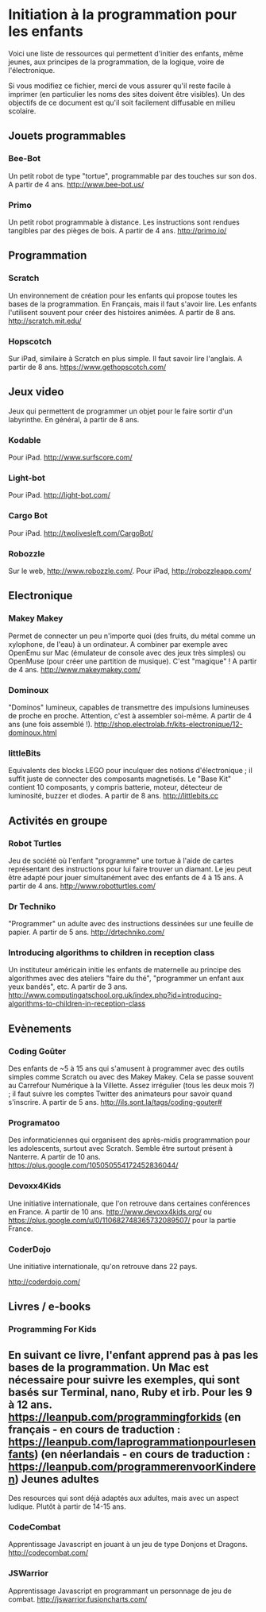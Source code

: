 Initiation à la programmation pour les enfants
==============================================

Voici une liste de ressources qui permettent d'initier des enfants, même jeunes, aux principes de la programmation, de la logique, voire de l'électronique.

Si vous modifiez ce fichier, merci de vous assurer qu'il reste facile à imprimer (en particulier les noms des sites doivent être visibles). Un des objectifs de ce document est qu'il soit facilement diffusable en milieu scolaire.


Jouets programmables
--------------------

### Bee-Bot
Un petit robot de type "tortue", programmable par des touches sur son dos. A partir de 4 ans. http://www.bee-bot.us/

### Primo
Un petit robot programmable à distance. Les instructions sont rendues tangibles par des pièges de bois. A partir de 4 ans. http://primo.io/

Programmation
-------------

### Scratch
Un environnement de création pour les enfants qui propose toutes les bases de la programmation. En Français, mais il faut s'avoir lire. Les enfants l'utilisent souvent pour créer des histoires animées. A partir de 8 ans. http://scratch.mit.edu/

### Hopscotch
Sur iPad, similaire à Scratch en plus simple. Il faut savoir lire l'anglais. A partir de 8 ans. https://www.gethopscotch.com/

Jeux video
----------
Jeux qui permettent de programmer un objet pour le faire sortir d'un labyrinthe. En général, à partir de 8 ans.

### Kodable
Pour iPad. http://www.surfscore.com/

### Light-bot
Pour iPad. http://light-bot.com/

### Cargo Bot
Pour iPad. http://twolivesleft.com/CargoBot/

### Robozzle
Sur le web, http://www.robozzle.com/. Pour iPad, http://robozzleapp.com/


Electronique
------------

### Makey Makey ###
Permet de connecter un peu n'importe quoi (des fruits, du métal comme un xylophone, de l'eau) à un ordinateur.
A combiner par exemple avec OpenEmu sur Mac (émulateur de console avec des jeux très simples) ou OpenMuse (pour créer une partition de musique). C'est "magique" ! A partir de 4 ans. http://www.makeymakey.com/

### Dominoux
"Dominos" lumineux, capables de transmettre des impulsions lumineuses de proche en proche. Attention, c'est à assembler soi-même. A partir de 4 ans (une fois assemblé !). http://shop.electrolab.fr/kits-electronique/12-dominoux.html

### littleBits
Equivalents des blocks LEGO pour inculquer des notions d'électronique ; il suffit juste de connecter des composants magnetisés. Le "Base Kit" contient 10 composants, y compris batterie, moteur, détecteur de luminosité, buzzer et diodes. A partir de 8 ans. http://littlebits.cc

Activités en groupe
-------------------

### Robot Turtles
Jeu de société où l'enfant "programme" une tortue à l'aide de cartes représentant des instructions pour lui faire trouver un diamant. Le jeu peut être adapté pour jouer simultanément avec des enfants de 4 à 15 ans. A partir de 4 ans. http://www.robotturtles.com/

### Dr Techniko
"Programmer" un adulte avec des instructions dessinées sur une feuille de papier. A partir de 5 ans. http://drtechniko.com/

### Introducing algorithms to children in reception class
Un instituteur américain initie les enfants de maternelle au principe des algorithmes avec des ateliers "faire du thé", "programmer un enfant aux yeux bandés", etc. A partir de 3 ans. http://www.computingatschool.org.uk/index.php?id=introducing-algorithms-to-children-in-reception-class


Evènements
----------

### Coding Goûter
Des enfants de ~5 à 15 ans qui s'amusent à programmer avec des outils simples comme Scratch ou avec des Makey Makey. Cela se passe souvent au Carrefour Numérique à la Villette. Assez irrégulier (tous les deux mois ?) ; il faut suivre les comptes Twitter des animateurs pour savoir quand s'inscrire. A partir de 5 ans. http://ils.sont.la/tags/coding-gouter#

### Programatoo
Des informaticiennes qui organisent des après-midis programmation pour les adolescents, surtout avec Scratch. Semble être surtout présent à Nanterre. A partir de 10 ans. https://plus.google.com/105050554172452836044/

### Devoxx4Kids
Une initiative internationale, que l'on retrouve dans certaines conférences en France.
A partir de 10 ans.
http://www.devoxx4kids.org/ ou https://plus.google.com/u/0/110682748365732089507/ pour la partie France.

### CoderDojo
Une initiative internationale, qu'on retrouve dans 22 pays.

http://coderdojo.com/

Livres / e-books
----------------

### Programming For Kids
En suivant ce livre, l'enfant apprend pas à pas les bases de la programmation. Un Mac est nécessaire pour suivre les exemples, qui sont basés sur Terminal, nano, Ruby et irb.
Pour les 9 à 12 ans. https://leanpub.com/programmingforkids (en français - en cours de traduction : https://leanpub.com/laprogrammationpourlesenfants)
(en néerlandais - en cours de traduction : https://leanpub.com/programmerenvoorKinderen)
Jeunes adultes
--------------
Des resources qui sont déjà adaptés aux adultes, mais avec un aspect ludique. Plutôt à partir de 14-15 ans.

### CodeCombat
Apprentissage Javascript en jouant à un jeu de type Donjons et Dragons. http://codecombat.com/

### JSWarrior
Apprentissage Javascript en programmant un personnage de jeu de combat. http://jswarrior.fusioncharts.com/
